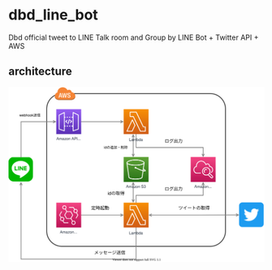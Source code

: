 # dbd_line_bot
Dbd official tweet to LINE Talk room and Group by LINE Bot + Twitter API + AWS

## architecture
![architecture](./drawio/architecture.drawio.svg)